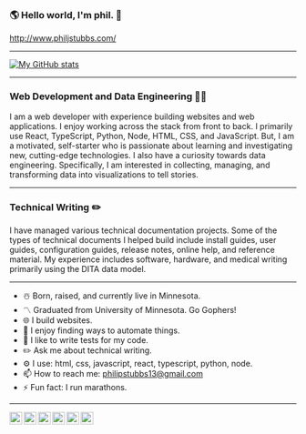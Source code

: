 ### 🌎 Hello world, I'm phil. 👋

http://www.philjstubbs.com/

---

[![My GitHub stats](https://github-readme-stats.vercel.app/api?username=philipstubbs13&show_icons=true&theme=tokyonight&hide=contribs)](https://github.com/philipstubbs13/github-readme-stats)

---

### Web Development and Data Engineering 👨‍💻

I am a web developer with experience building websites and web applications. I enjoy working across the stack from
front to back. I primarily use React, TypeScript, Python, Node, HTML, CSS, and JavaScript. But, I am a motivated, self-starter
who is passionate about learning and investigating new, cutting-edge technologies. I also have a curiosity towards data
engineering. Specifically, I am interested in collecting, managing, and transforming data into visualizations to tell stories.

---

### Technical Writing ✏️

I have managed various technical documentation projects. Some of the types of technical documents I helped build include install guides, user guides, configuration guides, release notes, online help, and reference material. My experience includes software, hardware, and medical writing primarily using the DITA data model.

---

- ☃️ Born, raised, and currently live in Minnesota.
- 〽️ Graduated from University of Minnesota. Go Gophers!
- 🌐 I build websites.
- 🤖 I enjoy finding ways to automate things.
- 🔬 I like to write tests for my code.
- ✏️ Ask me about technical writing.
- ⚙️ I use: html, css, javascript, react, typescript, python, node.
- 📫 How to reach me: philipstubbs13@gmail.com
- ⚡ Fun fact: I run marathons.

---

<a target="_blank" href="https://www.linkedin.com/in/philipjstubbs/">
  <img align="left" alt="LinkdeIN" width="22px" src="https://cdn.jsdelivr.net/npm/simple-icons@v3/icons/linkedin.svg" />
</a>
<a target="_blank" href="https://www.instagram.com/philipstubbs13/">
  <img align="left" alt="Instagram" width="22px" src="https://cdn.jsdelivr.net/npm/simple-icons@v3/icons/instagram.svg" />
</a>
<a target="_blank" href="mailto:philipstubbs13@gmail.com">
  <img align="left" alt="Gmail" width="22px" src="https://cdn.jsdelivr.net/npm/simple-icons@v3/icons/gmail.svg" />
</a>
<a target="_blank" href="https://www.facebook.com/phil.stubbs.13/">
  <img align="left" alt="Facebook" width="22px" src="https://cdn.jsdelivr.net/npm/simple-icons@v3/icons/facebook.svg" />
</a>
<a target="_blank" href="https://www.tiktok.com/@thephilstubbs">
  <img align="left" alt="Facebook" width="22px" src="https://cdn.jsdelivr.net/npm/simple-icons@3.13.0/icons/tiktok.svg" />
</a>
<a target="_blank" href="https://www.twitter.com/iamPhilStubbs">
  <img align="left" alt="Facebook" width="22px" src="https://cdn.jsdelivr.net/npm/simple-icons@3.13.0/icons/twitter.svg" />
</a>



<!--
**philipstubbs13/philipstubbs13** is a ✨ _special_ ✨ repository because its `README.md` (this file) appears on your GitHub profile.

Here are some ideas to get you started:

- 🔭 I’m currently working on ...
- 🌱 I’m currently learning react, node, python.
- 👯 I’m looking to collaborate on stuff.
- 🤔 I’m looking for help with everything.
- 💬 Ask me about ...
- 📫 How to reach me: ...
- 😄 Pronouns: ...
- ⚡ Fun fact: ...
-->
